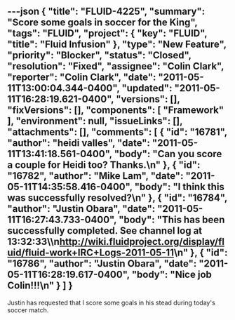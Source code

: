 ---json
{
  "title": "FLUID-4225",
  "summary": "Score some goals in soccer for the King",
  "tags": "FLUID",
  "project": {
    "key": "FLUID",
    "title": "Fluid Infusion"
  },
  "type": "New Feature",
  "priority": "Blocker",
  "status": "Closed",
  "resolution": "Fixed",
  "assignee": "Colin Clark",
  "reporter": "Colin Clark",
  "date": "2011-05-11T13:00:04.344-0400",
  "updated": "2011-05-11T16:28:19.621-0400",
  "versions": [],
  "fixVersions": [],
  "components": [
    "Framework"
  ],
  "environment": null,
  "issueLinks": [],
  "attachments": [],
  "comments": [
    {
      "id": "16781",
      "author": "heidi valles",
      "date": "2011-05-11T13:41:18.561-0400",
      "body": "Can you score a couple for Heidi too? Thanks.\n"
    },
    {
      "id": "16782",
      "author": "Mike Lam",
      "date": "2011-05-11T14:35:58.416-0400",
      "body": "I think this was successfully resolved?\n"
    },
    {
      "id": "16784",
      "author": "Justin Obara",
      "date": "2011-05-11T16:27:43.733-0400",
      "body": "This has been successfully completed. See channel log at 13:32:33\\\n<http://wiki.fluidproject.org/display/fluid/fluid-work+IRC+Logs-2011-05-11>\n"
    },
    {
      "id": "16786",
      "author": "Justin Obara",
      "date": "2011-05-11T16:28:19.617-0400",
      "body": "Nice job Colin!!!\n"
    }
  ]
}
---
Justin has requested that I score some goals in his stead during today's soccer match.

        